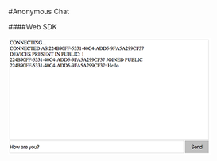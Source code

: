 #Anonymous Chat

####Web SDK

![Anonymous](https://github.com/cloudilly/images/blob/master/javascript_anonymous.png)
